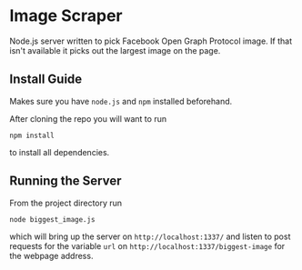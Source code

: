 Image Scraper
=============

Node.js server written to pick Facebook Open Graph Protocol image. If that isn't available it picks out the largest image on the page.

Install Guide
-------------

Makes sure you have `node.js` and `npm` installed beforehand.

After cloning the repo you will want to run

    npm install

to install all dependencies.

Running the Server
------------------

From the project directory run

    node biggest_image.js

which will bring up the server on `http://localhost:1337/` and listen to post requests for the variable `url` on `http://localhost:1337/biggest-image` for the webpage address.